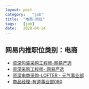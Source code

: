 ```yaml
---
layout:	post
category:	"job"
title:	"电商-岗位"
tags:	[job]
date:	2020-04-14
---
```

## 网易内推职位类别：电商
- [资深包装采购工程师-网易严选 ](http://mobile.bole.netease.com/bole/boleDetail?id=20265&employeeId=346f03c3cda5f04c&key=all)
- [资深采购工程师- 网易严选 ](http://mobile.bole.netease.com/bole/boleDetail?id=20262&employeeId=346f03c3cda5f04c&key=all)
- [资深电商采购-LOFTER - 元气事业部](http://mobile.bole.netease.com/bole/boleDetail?id=20283&employeeId=346f03c3cda5f04c&key=all)
- [商品经理-有道事业部080](http://mobile.bole.netease.com/bole/boleDetail?id=14646&employeeId=346f03c3cda5f04c&key=all)
